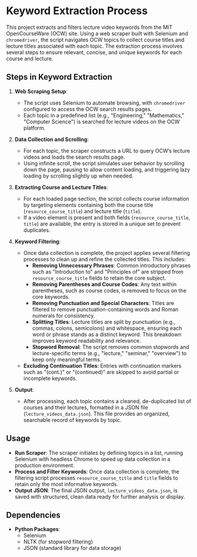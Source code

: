 # Keyword Extraction Process

This project extracts and filters lecture video keywords from the MIT OpenCourseWare (OCW) site. Using a web scraper built with Selenium and `chromedriver`, the script navigates OCW topics to collect course titles and lecture titles associated with each topic. The extraction process involves several steps to ensure relevant, concise, and unique keywords for each course and lecture.

## Steps in Keyword Extraction

1. **Web Scraping Setup**: 
    - The script uses Selenium to automate browsing, with `chromedriver` configured to access the OCW search results pages.
    - Each topic in a predefined list (e.g., "Engineering," "Mathematics," "Computer Science") is searched for lecture videos on the OCW platform.

2. **Data Collection and Scrolling**:
    - For each topic, the scraper constructs a URL to query OCW’s lecture videos and loads the search results page.
    - Using infinite scroll, the script simulates user behavior by scrolling down the page, pausing to allow content loading, and triggering lazy loading by scrolling slightly up when needed.

3. **Extracting Course and Lecture Titles**:
    - For each loaded page section, the script collects course information by targeting elements containing both the course title (`resource_course_title`) and lecture title (`title`).
    - If a video element is present and both fields (`resource_course_title`, `title`) are available, the entry is stored in a unique set to prevent duplicates.

4. **Keyword Filtering**:
    - Once data collection is complete, the project applies several filtering processes to clean up and refine the collected titles. This includes:
        - **Removing Unnecessary Phrases**: Common introductory phrases such as "Introduction to" and "Principles of" are stripped from `resource_course_title` fields to retain the core subject.
        - **Removing Parentheses and Course Codes**: Any text within parentheses, such as course codes, is removed to focus on the core keywords.
        - **Removing Punctuation and Special Characters**: Titles are filtered to remove punctuation-containing words and Roman numerals for consistency.
        - **Splitting Titles**: Lecture titles are split by punctuation (e.g., commas, colons, semicolons) and whitespace, ensuring each word or phrase stands as a distinct keyword. This breakdown improves keyword readability and relevance.
        - **Stopword Removal**: The script removes common stopwords and lecture-specific terms (e.g., "lecture," "seminar," "overview") to keep only meaningful terms.
    - **Excluding Continuation Titles**: Entries with continuation markers such as "(cont.)" or "(continued)" are skipped to avoid partial or incomplete keywords.

5. **Output**:
    - After processing, each topic contains a cleaned, de-duplicated list of courses and their lectures, formatted in a JSON file (`lecture_videos_data.json`). This file provides an organized, searchable record of keywords by topic.

## Usage

- **Run Scraper**: The scraper initiates by defining topics in a list, running Selenium with headless Chrome to speed up data collection in a production environment.
- **Process and Filter Keywords**: Once data collection is complete, the filtering script processes `resource_course_title` and `title` fields to retain only the most informative keywords.
- **Output JSON**: The final JSON output, `lecture_videos_data.json`, is saved with structured, clean data ready for further analysis or display.

## Dependencies

- **Python Packages**:
  - Selenium
  - NLTK (for stopword filtering)
  - JSON (standard library for data storage)
